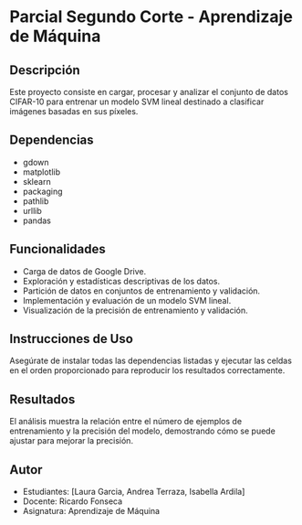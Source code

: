 # Parcial Segundo Corte - Aprendizaje de Máquina

## Descripción
Este proyecto consiste en cargar, procesar y analizar el conjunto de datos CIFAR-10 para entrenar un modelo SVM lineal destinado a clasificar imágenes basadas en sus píxeles.

## Dependencias
- gdown
- matplotlib
- sklearn
- packaging
- pathlib
- urllib
- pandas

## Funcionalidades
- Carga de datos de Google Drive.
- Exploración y estadísticas descriptivas de los datos.
- Partición de datos en conjuntos de entrenamiento y validación.
- Implementación y evaluación de un modelo SVM lineal.
- Visualización de la precisión de entrenamiento y validación.

## Instrucciones de Uso
Asegúrate de instalar todas las dependencias listadas y ejecutar las celdas en el orden proporcionado para reproducir los resultados correctamente.

## Resultados
El análisis muestra la relación entre el número de ejemplos de entrenamiento y la precisión del modelo, demostrando cómo se puede ajustar para mejorar la precisión.

## Autor
- Estudiantes: [Laura Garcia, Andrea Terraza, Isabella Ardila]
- Docente: Ricardo Fonseca
- Asignatura: Aprendizaje de Máquina
